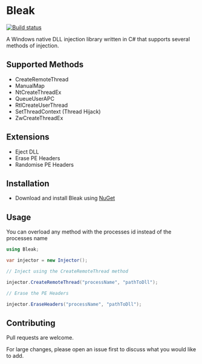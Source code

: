 # Bleak 

[![Build status](https://ci.appveyor.com/api/projects/status/f19i6yj053atkn4h?svg=true)](https://ci.appveyor.com/project/Akaion/bleak)

A Windows native DLL injection library written in C# that supports several methods of injection.

## Supported Methods

* CreateRemoteThread
* ManualMap
* NtCreateThreadEx
* QueueUserAPC
* RtlCreateUserThread
* SetThreadContext (Thread Hijack)
* ZwCreateThreadEx

## Extensions

* Eject DLL
* Erase PE Headers
* Randomise PE Headers

## Installation

* Download and install Bleak using [NuGet](https://www.nuget.org/packages/Bleak)

## Usage

You can overload any method with the processes id instead of the processes name

```csharp
using Bleak;

var injector = new Injector();

// Inject using the CreateRemoteThread method

injector.CreateRemoteThread("processName", "pathToDll");

// Erase the PE Headers

injector.EraseHeaders("processName", "pathToDll");
```

## Contributing
Pull requests are welcome. 

For large changes, please open an issue first to discuss what you would like to add.
